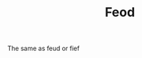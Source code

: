 ---
title: Feod
letter: F
permalink: "/definitions/bld-feod.html"
body: The same as feud or fief
published_at: '2018-07-07'
source: Black's Law Dictionary 2nd Ed (1910)
layout: post
---
